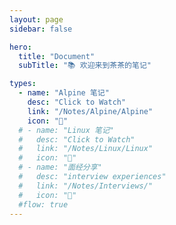 ```yaml
---
layout: page
sidebar: false

hero:
  title: "Document"
  subTitle: "📚 欢迎来到茶茶的笔记"

types:
  - name: "Alpine 笔记"
    desc: "Click to Watch"
    link: "/Notes/Alpine/Alpine"
    icon: "📄"
  # - name: "Linux 笔记"
  #   desc: "Click to Watch"
  #   link: "/Notes/Linux/Linux"
  #   icon: "🐧"
  # - name: "面经分享"
  #   desc: "interview experiences"
  #   link: "/Notes/Interviews/"
  #   icon: "🏃"
  #flow: true
---
```


<script setup>
import BlogArchive from '../../.vitepress/views/BlogArchive.vue'
</script>

<BlogArchive/>
